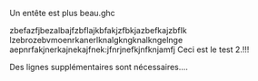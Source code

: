 Un entête est plus beau.ghc




zbefazfjbezalbajfzbflajkbfakjzfbkjazbefkajzbflk
lzebrozebvmoenrkanerlknalgkngknalkngelnge
aepnrfakjnerkajnekajfnek:jfnrjnefkjnfknjamfj
Ceci est le test 2.!!!


Des lignes supplémentaires sont nécessaires....

